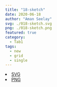 ```yaml
---
title: "18-sketch"
date: 2020-06-18
author: "Aman Seelay"
svg: ./018-sketch.svg
png: ./018-sketch.png
featured: true
category:
  - Tab1
tags:
  - new
  - grid
  - single
---
```

<li><a href="./018-sketch.svg" download className="btn-svg">SVG</a></li>
<li><a href="./018-sketch.png" download className="btn-png">PNG</a></li>
